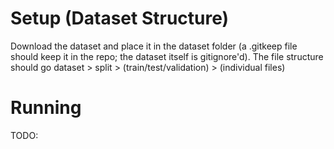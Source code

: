 # Setup (Dataset Structure)
Download the dataset and place it in the dataset folder (a .gitkeep file should keep it in the repo; the dataset itself is gitignore'd). The file structure should go dataset > split > (train/test/validation) > (individual files)

# Running
TODO:
